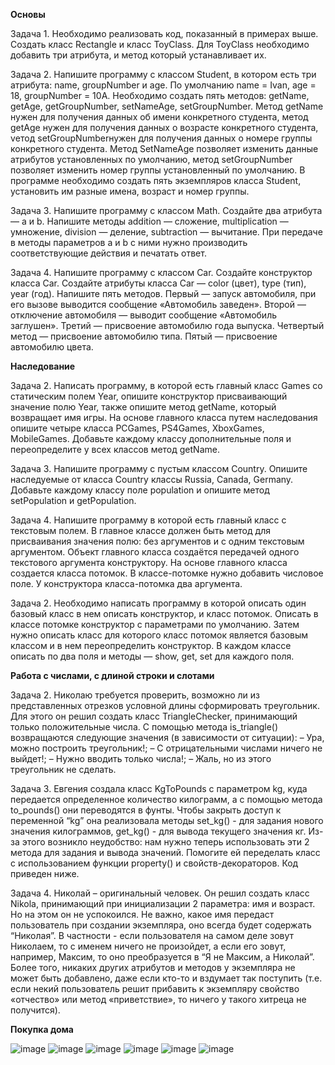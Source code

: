 __Основы__

Задача 1. Необходимо реализовать код, показанный в примерах выше. Создать класс Rectangle и класс ToyClass. Для ToyClass необходимо добавить три атрибута, и метод который устанавливает их.

Задача 2. Напишите программу с классом Student, в котором есть три атрибута: name, groupNumber и age. По умолчанию name = Ivan, age = 18, groupNumber = 10A. Необходимо создать пять методов: getName, getAge, getGroupNumber, setNameAge, setGroupNumber. Метод getName нужен для получения данных об имени конкретного студента, метод getAge нужен для получения данных о возрасте конкретного студента, vетод setGroupNumberнужен для получения данных о номере группы конкретного студента. Метод SetNameAge позволяет изменить данные атрибутов установленных по умолчанию, метод setGroupNumber позволяет изменить номер группы установленный по умолчанию. В программе необходимо создать пять экземпляров класса Student, установить им разные имена, возраст и номер группы.

Задача 3. Напишите программу с классом Math. Создайте два атрибута — a и b. Напишите методы addition — сложение, multiplication — умножение, division — деление, subtraction — вычитание. При передаче в методы параметров a и b с ними нужно производить соответствующие действия и печатать ответ.

Задача 4. Напишите программу с классом Car. Создайте конструктор класса Car. Создайте атрибуты класса Car — color (цвет), type (тип), year (год). Напишите пять методов. Первый — запуск автомобиля, при его вызове выводится сообщение «Автомобиль заведен». Второй — отключение автомобиля — выводит сообщение «Автомобиль заглушен». Третий — присвоение автомобилю года выпуска. Четвертый метод — присвоение автомобилю типа. Пятый — присвоение автомобилю цвета.

__Наследование__

Задача 2. Написать программу, в которой есть главный класс Games со статическим полем Year, опишите конструктор присваивающий значение полю Year, также опишите метод getName, который возвращает имя игры. На основе главного класса путем наследования опишите четыре класса PCGames, PS4Games, XboxGames, MobileGames. Добавьте каждому классу дополнительные поля и переопределите у всех классов метод getName.

Задача 3. Напишите программу с пустым классом Country. Опишите наследуемые от класса Country классы Russia, Canada, Germany. Добавьте каждому классу поле population и опишите метод setPopulation и getPopulation.

Задача 4. Напишите программу в которой есть главный класс с текстовым полем. В главное классе должен быть метод для присваивания значения полю: без аргументов и с одним текстовым аргументом. Объект главного класса создаётся передачей одного текстового аргумента конструктору. На основе главного класса создается класса потомок. В классе-потомке нужно добавить числовое поле. У конструктора класса-потомка два аргумента.

Задача 2. Необходимо написать программу в которой описать один базовый класс в нем описать конструктор, и класс потомок. Описать в классе потомке конструктор с параметрами по умолчанию. Затем нужно описать класс для которого класс потомок является базовым классом и в нем переопределить конструктор. В каждом классе описать по два поля и методы — show, get, set для каждого поля.

__Работа с числами, с длиной строки и слотами__

Задача 2. Николаю требуется проверить, возможно ли из представленных отрезков условной длины сформировать треугольник. 
Для этого он решил создать класс TriangleChecker, принимающий только положительные числа. 
С помощью метода is_triangle() возвращаются следующие значения (в зависимости от ситуации):
– Ура, можно построить треугольник!;
– С отрицательными числами ничего не выйдет!;
– Нужно вводить только числа!;
– Жаль, но из этого треугольник не сделать.

Задача 3. Евгения создала класс KgToPounds с параметром kg, куда передается определенное количество килограмм, а с помощью метода to_pounds() они переводятся в фунты. Чтобы закрыть доступ к переменной “kg” она реализовала методы set_kg() - для задания нового значения килограммов, get_kg()  - для вывода текущего значения кг. Из-за этого возникло неудобство: нам нужно теперь использовать эти 2 метода для задания и вывода значений. Помогите ей переделать класс с использованием функции property() и свойств-декораторов. Код приведен ниже.

Задача 4. Николай – оригинальный человек. 
Он решил создать класс Nikola, принимающий при инициализации 2 параметра: имя и возраст. Но на этом он не успокоился. 
Не важно, какое имя передаст пользователь при создании экземпляра, оно всегда будет содержать “Николая”. 
В частности - если пользователя на самом деле зовут Николаем, то с именем ничего не произойдет, а если его зовут, например, Максим, то оно преобразуется в “Я не Максим, а Николай”.
Более того, никаких других атрибутов и методов у экземпляра не может быть добавлено, даже если кто-то и вздумает так поступить (т.е. если некий пользователь решит прибавить к экземпляру свойство «отчество» или метод «приветствие», то ничего у такого хитреца не получится).

__Покупка дома__

![image](https://user-images.githubusercontent.com/57345786/179697442-e0f3cb09-7ae3-445b-95fc-a39ee21ee7c4.png)
![image](https://user-images.githubusercontent.com/57345786/179697522-299bf1b7-5c18-4dec-ac58-47e3ca7fea93.png)
![image](https://user-images.githubusercontent.com/57345786/179697635-2b7349cd-5b59-47bc-b837-65ffc6ec5a71.png)
![image](https://user-images.githubusercontent.com/57345786/179697693-3fa4208c-58d4-42e9-94a5-c48df067ed35.png)
![image](https://user-images.githubusercontent.com/57345786/179697749-a2b047f5-f31c-4a79-ae68-760f5ddb42d9.png)
![image](https://user-images.githubusercontent.com/57345786/179697786-9581838f-d40d-44d8-93f9-f2b920776dce.png)






